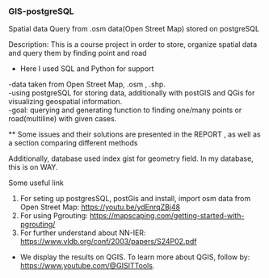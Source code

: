 ### GIS-postgreSQL
Spatial data Query from .osm data(Open Street Map) stored on postgreSQL  

  
Description: This is a course project in order to store, organize spatial data and query them by finding point and road  
- Here I used SQL and Python for support 

  
-data taken from Open Street Map, .osm , .shp.  
-using postgreSQL for storing data, additionally with postGIS and QGis for visualizing geospatial information.  
-goal: querying and generating function to finding one/many points or road(multiline) with given cases.  

** Some issues and their solutions are presented in the REPORT , as well as a section comparing different methods

   Additionally, database used index gist for geometry field. In my database, this is on WAY.  
   
   Some useful link  
   1. For seting up postgresSQL, postGis and install, import osm data from Open Street Map: https://youtu.be/ydEnrqZBj48
   2. For using Pgrouting: https://mapscaping.com/getting-started-with-pgrouting/
   3. For further understand about NN-IER: https://www.vldb.org/conf/2003/papers/S24P02.pdf

  * We display the results on QGIS. To learn more about QGIS, follow by: https://www.youtube.com/@GISITTools.
  
   
   
   
   

